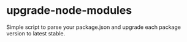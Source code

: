 # upgrade-node-modules
Simple script to parse your package.json and upgrade each package version to latest stable.
